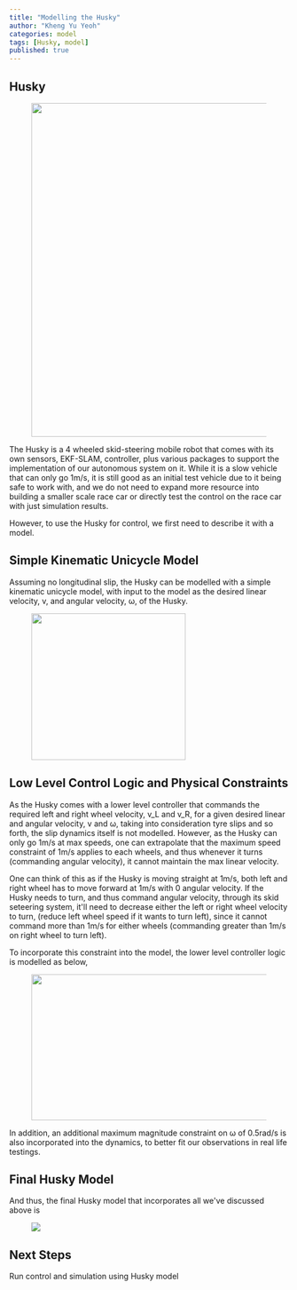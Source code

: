 ```yaml
---
title: "Modelling the Husky"
author: "Kheng Yu Yeoh"
categories: model
tags: [Husky, model]
published: true
---
```


## Husky
<figure>
  <img width="552" height="601" src="https://user-images.githubusercontent.com/78944454/137827604-be9ec7ba-f497-46ec-ac17-1e10962f2e9a.PNG">
</figure>
The Husky is a 4 wheeled skid-steering mobile robot that comes with its own sensors, EKF-SLAM, controller, plus various packages to support the implementation of our autonomous 
system on it. While it is a slow vehicle that can only go 1m/s, it is still good as an initial test vehicle due to it being safe to work with, and we do not need to expand more
resource into building a smaller scale race car or directly test the control on the race car with just simulation results.

However, to use the Husky for control, we first need to describe it with a model. 

## Simple Kinematic Unicycle Model
Assuming no longitudinal slip, the Husky can be modelled with a simple kinematic unicycle model, with input to the model as the desired linear velocity, v, and angular velocity, 
ω, of the Husky.

<figure>
  <img width="278" height="264" src="https://user-images.githubusercontent.com/78944454/137826421-5731ba0a-432e-43ac-8b5e-f052e6f884a0.png">
</figure>

## Low Level Control Logic and Physical Constraints
As the Husky comes with a lower level controller that commands the required left and right wheel velocity, v_L and v_R, for a given desired linear and angular velocity, v and 
ω, taking into consideration tyre slips and so forth, the slip dynamics itself is not modelled. However, as the Husky can only go 1m/s at max speeds, one can extrapolate that 
the maximum speed constraint of 1m/s applies to each wheels, and thus whenever it turns (commanding angular velocity), it cannot maintain the max linear velocity. 

One can think of this as if the Husky is moving straight at 1m/s, both left and right wheel has to move forward at 1m/s with 0 angular velocity. If the Husky needs to turn, 
and thus command angular velocity, through its skid seteering system, it'll need to decrease either the left or right wheel velocity to turn, (reduce left wheel speed if it 
wants to turn left), since it cannot command more than 1m/s for either wheels (commanding greater than 1m/s on right wheel to turn left).

To incorporate this constraint into the model, the lower level controller logic is modelled as below,
<figure>
  <img width="637" height="263" src="https://user-images.githubusercontent.com/78944454/137827921-4ea7488e-306d-4648-a828-8cb6853f71db.png">
</figure>

In addition, an additional maximum magnitude constraint on ω of 0.5rad/s is also incorporated into the dynamics, to better fit our observations in real life testings.

## Final Husky Model
And thus, the final Husky model that incorporates all we've discussed above is
<figure>
  <img src="https://user-images.githubusercontent.com/78944454/137827369-229ead02-1558-4590-975f-6a32ea3c71b3.png">
</figure>

## Next Steps
Run control and simulation using Husky model
